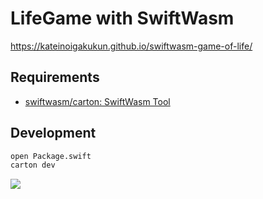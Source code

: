 # LifeGame with SwiftWasm

https://kateinoigakukun.github.io/swiftwasm-game-of-life/

## Requirements

- [swiftwasm/carton: SwiftWasm Tool](https://github.com/swiftwasm/carton)

## Development

```sh
open Package.swift
carton dev
```

![](Downloads/Percolation.png)
